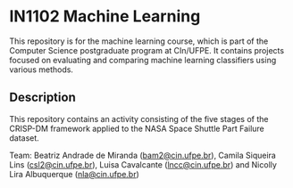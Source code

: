 # IN1102 Machine Learning
This repository is for the machine learning course, which is part of the Computer Science postgraduate program at CIn/UFPE. It contains projects focused on evaluating and comparing machine learning classifiers using various methods.

## Description
This repository contains an activity consisting of the five stages of the CRISP-DM framework applied to the NASA Space Shuttle Part Failure dataset.

Team: 
Beatriz Andrade de Miranda (bam2@cin.ufpe.br),
Camila Siqueira Lins (csl2@cin.ufpe.br),
Luisa Cavalcante (lncc@cin.ufpe.br) and
Nicolly Lira Albuquerque (nla@cin.ufpe.br)
